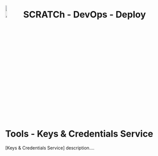 # <img src="../../images/deploy.png" alt ='deploy'  width="10%" > SCRATCh - DevOps - Deploy Tools - Keys & Credentials Service



[Keys & Credentials Service] description....










